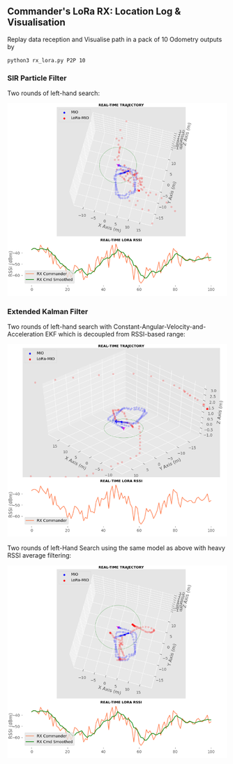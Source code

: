 ## Commander's LoRa RX: Location Log & Visualisation

Replay data reception and Visualise path in a pack of 10 Odometry outputs by

```
python3 rx_lora.py P2P 10
```

### SIR Particle Filter

Two rounds of left-hand search:

![left2](https://github.com/zdai257/LoRaRX/blob/main/demo0.png)

### Extended Kalman Filter

Two rounds of left-hand search with Constant-Angular-Velocity-and-Acceleration EKF which is decoupled from RSSI-based range:

![live_plot](https://github.com/zdai257/LoRaRX/blob/main/demo1.png)

Two rounds of left-Hand Search using the same model as above with heavy RSSI average filtering:

![sim_ekf_plot](https://github.com/zdai257/LoRaRX/blob/main/demo2.png)
